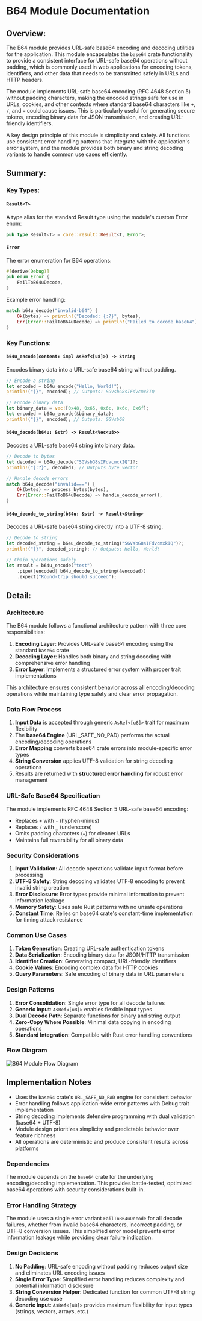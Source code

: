 # B64 Module Documentation

## Overview:

The B64 module provides URL-safe base64 encoding and decoding utilities for the application. This module encapsulates the `base64` crate functionality to provide a consistent interface for URL-safe base64 operations without padding, which is commonly used in web applications for encoding tokens, identifiers, and other data that needs to be transmitted safely in URLs and HTTP headers.

The module implements URL-safe base64 encoding (RFC 4648 Section 5) without padding characters, making the encoded strings safe for use in URLs, cookies, and other contexts where standard base64 characters like `+`, `/`, and `=` could cause issues. This is particularly useful for generating secure tokens, encoding binary data for JSON transmission, and creating URL-friendly identifiers.

A key design principle of this module is simplicity and safety. All functions use consistent error handling patterns that integrate with the application's error system, and the module provides both binary and string decoding variants to handle common use cases efficiently.

## Summary:

### Key Types:

#### `Result<T>`

A type alias for the standard Result type using the module's custom Error enum:

```rust
pub type Result<T> = core::result::Result<T, Error>;
```

#### `Error`

The error enumeration for B64 operations:

```rust
#[derive(Debug)]
pub enum Error {
    FailToB64uDecode,
}
```

Example error handling:
```rust
match b64u_decode("invalid-b64") {
    Ok(bytes) => println!("Decoded: {:?}", bytes),
    Err(Error::FailToB64uDecode) => println!("Failed to decode base64"),
}
```

### Key Functions:

#### `b64u_encode(content: impl AsRef<[u8]>) -> String`

Encodes binary data into a URL-safe base64 string without padding.

```rust
// Encode a string
let encoded = b64u_encode("Hello, World!");
println!("{}", encoded); // Outputs: SGVsbG8sIFdvcmxkIQ

// Encode binary data
let binary_data = vec![0x48, 0x65, 0x6c, 0x6c, 0x6f];
let encoded = b64u_encode(&binary_data);
println!("{}", encoded); // Outputs: SGVsbG8
```

#### `b64u_decode(b64u: &str) -> Result<Vec<u8>>`

Decodes a URL-safe base64 string into binary data.

```rust
// Decode to bytes
let decoded = b64u_decode("SGVsbG8sIFdvcmxkIQ")?;
println!("{:?}", decoded); // Outputs byte vector

// Handle decode errors
match b64u_decode("invalid===") {
    Ok(bytes) => process_bytes(bytes),
    Err(Error::FailToB64uDecode) => handle_decode_error(),
}
```

#### `b64u_decode_to_string(b64u: &str) -> Result<String>`

Decodes a URL-safe base64 string directly into a UTF-8 string.

```rust
// Decode to string
let decoded_string = b64u_decode_to_string("SGVsbG8sIFdvcmxkIQ")?;
println!("{}", decoded_string); // Outputs: Hello, World!

// Chain operations safely
let result = b64u_encode("test")
    .pipe(|encoded| b64u_decode_to_string(&encoded))
    .expect("Round-trip should succeed");
```

## Detail:

### Architecture

The B64 module follows a functional architecture pattern with three core responsibilities:

1. **Encoding Layer**: Provides URL-safe base64 encoding using the standard `base64` crate
2. **Decoding Layer**: Handles both binary and string decoding with comprehensive error handling
3. **Error Layer**: Implements a structured error system with proper trait implementations

This architecture ensures consistent behavior across all encoding/decoding operations while maintaining type safety and clear error propagation.

### Data Flow Process

1. **Input Data** is accepted through generic `AsRef<[u8]>` trait for maximum flexibility
2. The **base64 Engine** (URL_SAFE_NO_PAD) performs the actual encoding/decoding operations
3. **Error Mapping** converts base64 crate errors into module-specific error types
4. **String Conversion** applies UTF-8 validation for string decoding operations
5. Results are returned with **structured error handling** for robust error management

### URL-Safe Base64 Specification

The module implements RFC 4648 Section 5 URL-safe base64 encoding:

- Replaces `+` with `-` (hyphen-minus)
- Replaces `/` with `_` (underscore)
- Omits padding characters (`=`) for cleaner URLs
- Maintains full reversibility for all binary data

### Security Considerations

1. **Input Validation**: All decode operations validate input format before processing
2. **UTF-8 Safety**: String decoding validates UTF-8 encoding to prevent invalid string creation
3. **Error Disclosure**: Error types provide minimal information to prevent information leakage
4. **Memory Safety**: Uses safe Rust patterns with no unsafe operations
5. **Constant Time**: Relies on base64 crate's constant-time implementation for timing attack resistance

### Common Use Cases

1. **Token Generation**: Creating URL-safe authentication tokens
2. **Data Serialization**: Encoding binary data for JSON/HTTP transmission
3. **Identifier Creation**: Generating compact, URL-friendly identifiers
4. **Cookie Values**: Encoding complex data for HTTP cookies
5. **Query Parameters**: Safe encoding of binary data in URL parameters

### Design Patterns

1. **Error Consolidation**: Single error type for all decode failures
2. **Generic Input**: `AsRef<[u8]>` enables flexible input types
3. **Dual Decode Path**: Separate functions for binary and string output
4. **Zero-Copy Where Possible**: Minimal data copying in encoding operations
5. **Standard Integration**: Compatible with Rust error handling conventions

### Flow Diagram

![B64 Module Flow Diagram](images/b64.svg)

## Implementation Notes

- Uses the `base64` crate's `URL_SAFE_NO_PAD` engine for consistent behavior
- Error handling follows application-wide error patterns with Debug trait implementation
- String decoding implements defensive programming with dual validation (base64 + UTF-8)
- Module design prioritizes simplicity and predictable behavior over feature richness
- All operations are deterministic and produce consistent results across platforms

### Dependencies

The module depends on the `base64` crate for the underlying encoding/decoding implementation. This provides battle-tested, optimized base64 operations with security considerations built-in.

### Error Handling Strategy

The module uses a single error variant `FailToB64uDecode` for all decode failures, whether from invalid base64 characters, incorrect padding, or UTF-8 conversion issues. This simplified error model prevents error information leakage while providing clear failure indication.

### Design Decisions

1. **No Padding**: URL-safe encoding without padding reduces output size and eliminates URL encoding issues
2. **Single Error Type**: Simplified error handling reduces complexity and potential information disclosure
3. **String Conversion Helper**: Dedicated function for common UTF-8 string decoding use case
4. **Generic Input**: `AsRef<[u8]>` provides maximum flexibility for input types (strings, vectors, arrays, etc.)
